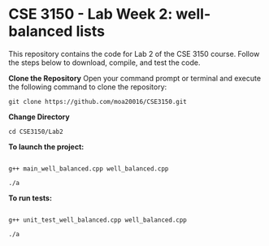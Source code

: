 # CSE 3150 - Lab Week 2: well-balanced lists

This repository contains the code for Lab 2 of the CSE 3150 course. Follow the steps below to download, compile, and test the code.

**Clone the Repository**
Open your command prompt or terminal and execute the following command to clone the repository:
```shell
git clone https://github.com/moa20016/CSE3150.git
```
**Change Directory**

```shell
cd CSE3150/Lab2
```
**To launch the project:**

```shell

g++ main_well_balanced.cpp well_balanced.cpp
```
```shell
./a
```


**To run tests:**

```shell

g++ unit_test_well_balanced.cpp well_balanced.cpp
```
```shell
./a
```

